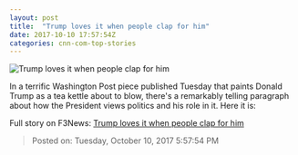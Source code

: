 ```yaml
---
layout: post
title:  "Trump loves it when people clap for him"
date: 2017-10-10 17:57:54Z
categories: cnn-com-top-stories
---
```


![Trump loves it when people clap for him](http://i2.cdn.cnn.com/cnnnext/dam/assets/170622132110-05-donald-trump-iowa-0621-super-tease.jpg)

In a terrific Washington Post piece published Tuesday that paints Donald Trump as a tea kettle about to blow, there's a remarkably telling paragraph about how the President views politics and his role in it. Here it is:


Full story on F3News: [Trump loves it when people clap for him](http://www.f3nws.com/n/x3VtBB)

> Posted on: Tuesday, October 10, 2017 5:57:54 PM
